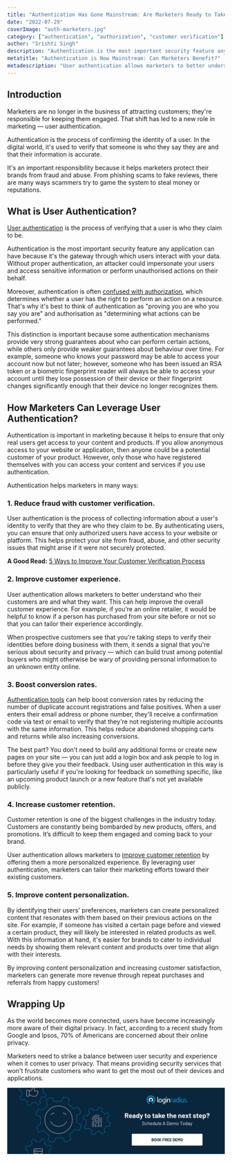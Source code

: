 ```yaml
---
title: "Authentication Has Gone Mainstream: Are Marketers Ready to Take the Responsibility?"
date: "2022-07-29"
coverImage: "auth-marketers.jpg"
category: ["authentication", "authorization", "customer verification"]
author: "Srishti Singh"
description: "Authentication is the most important security feature any application can have because it's the gateway through which users interact with your data. This blog explains how marketers can leverage user authentication."
metatitle: "Authentication is Now Mainstream: Can Marketers Benefit?"
metadescription: "User authentication allows marketers to better understand who their customers are and what they want. Learn how marketers can benefit from authentication."
---
```



## Introduction
Marketers are no longer in the business of attracting customers; they're responsible for keeping them engaged. That shift has led to a new role in marketing — user authentication.

Authentication is the process of confirming the identity of a user. In the digital world, it's used to verify that someone is who they say they are and that their information is accurate.

It's an important responsibility because it helps marketers protect their brands from fraud and abuse. From phishing scams to fake reviews, there are many ways scammers try to game the system to steal money or reputations.


## What is User Authentication?

[User authentication](https://www.loginradius.com/blog/identity/what-is-authentication/) is the process of verifying that a user is who they claim to be.

Authentication is the most important security feature any application can have because it's the gateway through which users interact with your data. Without proper authentication, an attacker could impersonate your users and access sensitive information or perform unauthorised actions on their behalf.

Moreover, authentication is often [confused with authorization](https://www.loginradius.com/blog/identity/authentication-vs-authorization-infographic/), which determines whether a user has the right to perform an action on a resource. That's why it's best to think of authentication as "proving you are who you say you are" and authorisation as "determining what actions can be performed."

This distinction is important because some authentication mechanisms provide very strong guarantees about who can perform certain actions, while others only provide weaker guarantees about behaviour over time. For example, someone who knows your password may be able to access your account now but not later; however, someone who has been issued an RSA token or a biometric fingerprint reader will always be able to access your account until they lose possession of their device or their fingerprint changes significantly enough that their device no longer recognizes them.


## How Marketers Can Leverage User Authentication?

Authentication is important in marketing because it helps to ensure that only real users get access to your content and products. If you allow anonymous access to your website or application, then anyone could be a potential customer of your product. However, only those who have registered themselves with you can access your content and services if you use authentication.

Authentication helps marketers in many ways:


### 1. Reduce fraud with customer verification.

User authentication is the process of collecting information about a user's identity to verify that they are who they claim to be. By authenticating users, you can ensure that only authorized users have access to your website or platform. This helps protect your site from fraud, abuse, and other security issues that might arise if it were not securely protected.

**A Good Read:** [5 Ways to Improve Your Customer Verification Process](https://www.loginradius.com/blog/identity/how-to-improve-customer-verification-process/)


### 2. Improve customer experience.

User authentication allows marketers to better understand who their customers are and what they want. This can help improve the overall customer experience. For example, if you’re an online retailer, it would be helpful to know if a person has purchased from your site before or not so that you can tailor their experience accordingly.

When prospective customers see that you're taking steps to verify their identities before doing business with them, it sends a signal that you're serious about security and privacy — which can build trust among potential buyers who might otherwise be wary of providing personal information to an unknown entity online.


### 3. Boost conversion rates.

[Authentication tools](https://www.loginradius.com/blog/growth/authentication-tools-boost-sales/) can help boost conversion rates by reducing the number of duplicate account registrations and false positives. When a user enters their email address or phone number, they'll receive a confirmation code via text or email to verify that they're not registering multiple accounts with the same information. This helps reduce abandoned shopping carts and returns while also increasing conversions.

The best part? You don't need to build any additional forms or create new pages on your site — you can just add a login box and ask people to log in before they give you their feedback. Using user authentication in this way is particularly useful if you're looking for feedback on something specific, like an upcoming product launch or a new feature that's not yet available publicly.


### 4. Increase customer retention.

Customer retention is one of the biggest challenges in the industry today. Customers are constantly being bombarded by new products, offers, and promotions. It’s difficult to keep them engaged and coming back to your brand.

User authentication allows marketers to [improve customer retention](https://www.loginradius.com/blog/growth/improve-customer-relation-brand-identity/) by offering them a more personalized experience. By leveraging user authentication, marketers can tailor their marketing efforts toward their existing customers.


### 5. Improve content personalization.

By identifying their users' preferences, marketers can create personalized content that resonates with them based on their previous actions on the site. For example, if someone has visited a certain page before and viewed a certain product, they will likely be interested in related products as well. With this information at hand, it's easier for brands to cater to individual needs by showing them relevant content and products over time that align with their interests.

By improving content personalization and increasing customer satisfaction, marketers can generate more revenue through repeat purchases and referrals from happy customers!


## Wrapping Up 

As the world becomes more connected, users have become increasingly more aware of their digital privacy. In fact, according to a recent study from Google and Ipsos, 70% of Americans are concerned about their online privacy.

Marketers need to strike a balance between user security and experience when it comes to user privacy. That means providing security services that won't frustrate customers who want to get the most out of their devices and applications.

[![book-a-demo-loginradius](../../assets/book-a-demo-loginradius.png)](https://www.loginradius.com/book-a-demo/)